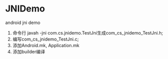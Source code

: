 # JNIDemo
android jni demo
 1. 命令行 javah -jni com.cs.jnidemo.TestJni生成com_cs_jnidemo_TestJni.h;
 2. 编写com_cs_jnidemo_TestJni.c;
 3. 添加Android.mk, Application.mk
 4. 添加builder编译
